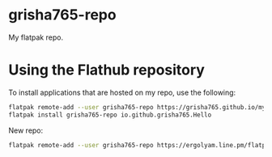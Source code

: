 # grisha765-repo
My flatpak repo.

# Using the Flathub repository
To install applications that are hosted on my repo, use the following:
```bash
flatpak remote-add --user grisha765-repo https://grisha765.github.io/my_flatpak_repo/grisha765.flatpakrepo
flatpak install grisha765-repo io.github.grisha765.Hello 
```

New repo:
```bash
flatpak remote-add --user grisha765-repo https://ergolyam.line.pm/flatpak/grisha765.flatpakrepo
```
